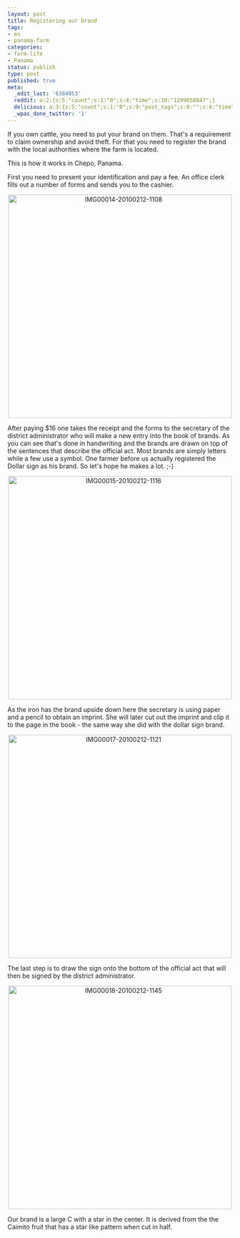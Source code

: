 ```yaml
---
layout: post
title: Registering our brand
tags:
- en
- panama-farm
categories:
- farm-life
- Panama
status: publish
type: post
published: true
meta:
  _edit_last: '6384953'
  reddit: a:2:{s:5:"count";s:1:"0";s:4:"time";s:10:"1299658847";}
  delicious: a:3:{s:5:"count";s:1:"0";s:9:"post_tags";s:0:"";s:4:"time";s:10:"1281981123";}
  _wpas_done_twitter: '1'
---
```

If you own cattle, you need to put your brand on them. That's a requirement to claim ownership and avoid theft. For that you need to register the brand with the local authorities where the farm is located.

This is how it works in Chepo, Panama.

First you need to present your identification and pay a fee. An office clerk fills out a number of forms and sends you to the cashier.

<div style="text-align:center;"><a href="http://www.flickr.com/photos/34665899@N00/4359311815" title="View 'IMG00014-20100212-1108' on Flickr.com"><img border="0" width="500" alt="IMG00014-20100212-1108" src="http://farm3.static.flickr.com/2758/4359311815_9fd0c878ed.jpg"></a></div>

After paying $16 one takes the receipt and the forms to the secretary of the district administrator who will make a new entry into the book of brands. As you can see that's done in handwriting and the brands are drawn on top of the sentences that describe the official act. Most brands are simply letters while a few use a symbol. One farmer before us actually registered the Dollar sign as his brand. So let's hope he makes a lot. ;-)

<div style="text-align:center;"><a href="http://www.flickr.com/photos/34665899@N00/4359309667" title="View 'IMG00015-20100212-1116' on Flickr.com"><img border="0" width="500" alt="IMG00015-20100212-1116" src="http://farm5.static.flickr.com/4004/4359309667_1e72ca1d82.jpg"></a></div>

As the iron has the brand upside down here the secretary is using paper and a pencil to obtain an imprint. She will later cut out the imprint and clip it to the page in the book - the same way she did with the dollar sign brand.

<div style="text-align:center;"><a href="http://www.flickr.com/photos/34665899@N00/4360046792" title="View 'IMG00017-20100212-1121' on Flickr.com"><img border="0" width="500" alt="IMG00017-20100212-1121" src="http://farm5.static.flickr.com/4057/4360046792_e4d975a454.jpg"></a></div>

The last step is to draw the sign onto the bottom of the official act that will then be signed by the district administrator.

<div style="text-align:center;"><a href="http://www.flickr.com/photos/34665899@N00/4359306499" title="View 'IMG00018-20100212-1145' on Flickr.com"><img border="0" width="500" alt="IMG00018-20100212-1145" src="http://farm5.static.flickr.com/4061/4359306499_7a80bb6e98.jpg"></a></div>

Our brand is a large C with a star in the center. It is derived from the the Caimito fruit that has a star like pattern when cut in half.
